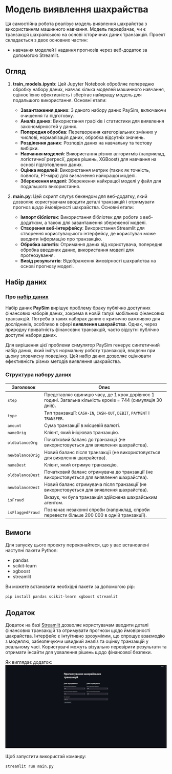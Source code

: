 # Модель виявлення шахрайства

Ця самостійна робота реалізує модель виявлення шахрайства з використанням машинного навчання. Модель передбачає, чи є транзакція шахрайською на основі історичних даних транзакцій. Проект складається з двох основних частин:
* навчання моделей і надання прогнозів через веб-додаток за допомогою Streamlit.

## Огляд

1. **train_models.ipynb**: Цей Jupyter Notebook обробляє попередню обробку набору даних, навчає кілька моделей машинного навчання, оцінює їхню ефективність і зберігає найкращу модель для подальшого використання. Основні етапи:
   - **Завантаження даних**: З даного набору даних PaySim, включаючи очищення та підготовку.
   - **Аналіз даних**: Використання графіків і статистики для виявлення закономірностей у даних.
   - **Попередня обробка**: Перетворення категоріальних змінних у числові, нормалізація даних, обробка відсутніх значень.
   - **Розділення даних**: Розподіл даних на навчальну та тестову вибірки.
   - **Навчання моделей**: Використання різних алгоритмів (наприклад, логістичної регресії, дерев рішень, XGBoost) для навчання на основі підготовлених даних.
   - **Оцінка моделей**: Використання метрик (таких як точність, повнота, F1-міра) для визначення найкращої моделі.
   - **Збереження моделі**: Збереження найкращої моделі у файл для подальшого використання.

2. **main.py**: Цей скрипт слугує бекендом для веб-додатку, який дозволяє користувачам вводити деталі транзакцій і отримувати прогноз щодо ймовірності шахрайства. Основні етапи:
   - **Імпорт бібліотек**: Використання бібліотек для роботи з веб-додатком, а також для завантаження збереженої моделі.
   - **Створення веб-інтерфейсу**: Використання Streamlit для створення користувацького інтерфейсу, де користувач може вводити інформацію про транзакцію.
   - **Обробка запитів**: Отримання даних від користувача, попередня обробка введених даних, використання моделі для прогнозування.
   - **Вивід результатів**: Відображення ймовірності шахрайства на основі прогнозу моделі.

## Набір даних

### Про [набір даних](https://www.kaggle.com/datasets/ealaxi/paysim1/data)

Набір даних **PaySim** вирішує проблему браку публічно доступних фінансових наборів даних, зокрема в новій галузі мобільних фінансових транзакцій. Потреба в таких наборах даних є критично важливою для дослідників, особливо в сфері **виявлення шахрайства**. Однак, через природну приватність фінансових транзакцій, часто відсутні публічно доступні набори даних.

Для вирішення цієї проблеми симулятор PaySim генерує синтетичний набір даних, який імітує нормальну роботу транзакцій, вводячи при цьому зловмисну поведінку. Цей набір даних дозволяє оцінювати ефективність різних методів виявлення шахрайства.

### Структура набору даних

| Заголовок           | Опис                                                                                             |
|---------------------|--------------------------------------------------------------------------------------------------|
| `step`              | Представляє одиницю часу, де 1 крок дорівнює 1 годині. Загальна кількість кроків = 744 (симуляція 30 днів). |
| `type`              | Тип транзакції: `CASH-IN`, `CASH-OUT`, `DEBIT`, `PAYMENT` і `TRANSFER`.                         |
| `amount`            | Сума транзакції в місцевій валюті.                                                              |
| `nameOrig`         | Клієнт, який ініціював транзакцію.                                                              |
| `oldbalanceOrg`     | Початковий баланс до транзакції (не використовується для виявлення шахрайства).                 |
| `newbalanceOrig`    | Новий баланс після транзакції (не використовується для виявлення шахрайства).                   |
| `nameDest`          | Клієнт, який отримує транзакцію.                                                                 |
| `oldbalanceDest`    | Початковий баланс отримувача до транзакції (не використовується для виявлення шахрайства).      |
| `newbalanceDest`    | Новий баланс отримувача після транзакції (не використовується для виявлення шахрайства).        |
| `isFraud`           | Вказує, чи була транзакція здійснена шахрайським агентом.                                        |
| `isFlaggedFraud`    | Позначає незаконні спроби (наприклад, спроби перевести більше 200 000 в одній транзакції).     |

## Вимоги

Для запуску цього проекту переконайтеся, що у вас встановлені наступні пакети Python:

- pandas
- scikit-learn
- xgboost
- streamlit

Ви можете встановити необхідні пакети за допомогою pip:

```bash
pip install pandas scikit-learn xgboost streamlit
```

## Додаток
Додаток на базі [Streamlit](https://streamlit.io/) дозволяє користувачам вводити деталі фінансових транзакцій та отримувати прогнози щодо ймовірності шахрайства. Інтерфейс є інтуїтивно зрозумілим, що спрощує взаємодію з моделлю, забезпечуючи швидкий аналіз та оцінку транзакцій у реальному часі. Користувачі можуть візуально перевірити результати та отримати інсайти для ухвалення рішень щодо фінансової безпеки.

Як виглядає додаток:
![Вигляд streamlit](images/image.png)


Щоб запустити використай команду:
```bash
streamlit run main.py
```
